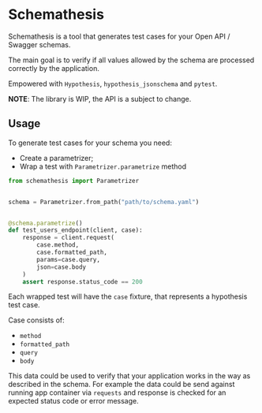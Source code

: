 # Schemathesis

Schemathesis is a tool that generates test cases for your Open API / Swagger schemas.

The main goal is to verify if all values allowed by the schema are processed correctly
by the application.

Empowered with `Hypothesis`, `hypothesis_jsonschema` and `pytest`.

**NOTE**: The library is WIP, the API is a subject to change.

## Usage

To generate test cases for your schema you need:

- Create a parametrizer;
- Wrap a test with `Parametrizer.parametrize` method

```python
from schemathesis import Parametrizer


schema = Parametrizer.from_path("path/to/schema.yaml")


@schema.parametrize()
def test_users_endpoint(client, case):
    response = client.request(
        case.method, 
        case.formatted_path,
        params=case.query,
        json=case.body
    )
    assert response.status_code == 200
```

Each wrapped test will have the `case` fixture, that represents a hypothesis test case.

Case consists of:

- `method`
- `formatted_path`
- `query`
- `body`

This data could be used to verify that your application works in the way as described in the schema.
For example the data could be send against running app container via `requests` and response is checked
for an expected status code or error message.

